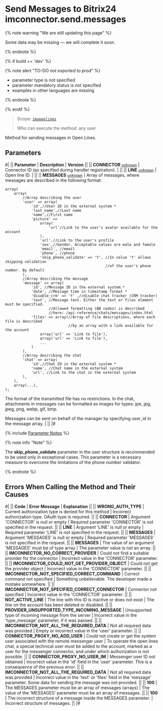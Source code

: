 # Send Messages to Bitrix24 imconnector.send.messages

{% note warning "We are still updating this page" %}

Some data may be missing — we will complete it soon.

{% endnote %}

{% if build == 'dev' %}

{% note alert "TO-DO _not exported to prod_" %}

- parameter type is not specified
- parameter mandatory status is not specified
- examples in other languages are missing

{% endnote %}

{% endif %}

> Scope: [`imopenlines`](../../scopes/permissions.md)
>
> Who can execute the method: any user

Method for sending messages in Open Lines.

## Parameters

#|
|| **Parameter** | **Description** | **Version** ||
|| **CONNECTOR**
[`unknown`](../../data-types.md) | Connector ID (as specified during handler registration). | ||
|| **LINE**
[`unknown`](../../data-types.md) | Open line ID. | ||
|| **MESSAGES**
[`unknown`](../../data-types.md) | Array of messages, where messages are described in the following format: 

```
array(
    array(
        //Array describing the user
        'user' => array(
            'id',//User ID in the external system *
            'last_name',//Last name
            'name',//First name
            'picture' =>
                array(
                    'url'//Link to the user's avatar available for the account
                ),
                'url',//Link to the user's profile
                'sex',//Gender. Acceptable values are male and female
                'email', //email
                'phone', //phone
                'skip_phone_validate' => 'Y', //In value 'Y' allows skipping validation 
                                              //of the user's phone number. By default         
        ),
        //Array describing the message
        'message' => array(
            'id', //Message ID in the external system.*
            'date', //Message time in timestamp format *
            'disable_crm' => 'Y' ,//disable chat tracker (CRM tracker)
            'text', //Message text. Either the text or files element must be specified. 
                    //Allowed formatting (BB codes) is described 
                    //here: /api-reference/chats/messages/index.html
            'files' => array(//Array of file descriptions, where each file is described 
                             //by an array with a link available for the account
                array('url' => 'Link to file'),
                array('url' => 'Link to file'),
                ...
            )
        ),
        //Array describing the chat
        'chat' => array(
            'id',//Chat ID in the external system *
            'name', //Chat name in the external system
            'url', //Link to the chat in the external system
        ),
    ),
    array(...),
);

```
The format of the transmitted file has no restrictions. In the chat, attachments in messages can be formatted as images for types: jpe, jpg, jpeg, png, webp, gif, bmp.

Messages can be sent on behalf of the manager by specifying user_id in the message array.
| ||
|#

{% include [Parameter Notes](../../../_includes/required.md) %}

{% note info "Note" %}

The **skip_phone_validate** parameter in the user structure is recommended to be used only in exceptional cases. This parameter is a necessary measure to overcome the limitations of the phone number validator.

{% endnote %}

## Errors When Calling the Method and Their Causes

#|
|| **Code** | **Error Message** | **Explanation** ||
|| **WRONG_AUTH_TYPE** | Current authorization type is denied for this method | Incorrect authorization type. OAuth type is required. ||
|| **CONNECTOR** | Argument 'CONNECTOR' is null or empty | Required parameter 'CONNECTOR' is not specified in the request. ||
|| **LINE** | Argument 'LINE' is null or empty | Required parameter 'LINE' is not specified in the request. ||
|| **MESSAGES** | Argument 'MESSAGES' is null or empty | Required parameter 'MESSAGES' is not specified in the request. ||
|| **MESSAGES** | The value of an argument 'MESSAGES' must be of type array | The parameter value is not an array. ||
|| **IMCONNECTOR_NO_CORRECT_PROVIDER** | Could not find a suitable provider for the connector | Incorrect value in the 'CONNECTOR' parameter. ||
|| **IMCONNECTOR_COULD_NOT_GET_PROVIDER_OBJECT** | Could not get the provider object | Incorrect value in the 'CONNECTOR' parameter. ||
|| **IMCONNECTOR_NOT_SPECIFIED_CORRECT_COMMAND** | Correct command not specified | Something unbelievable. The developer made a mistake somewhere. ||
|| **IMCONNECTOR_NOT_SPECIFIED_CORRECT_CONNECTOR** | Connector not specified | Incorrect value in the 'CONNECTOR' parameter. ||
|| **NOT_ACTIVE_LINE** | The line with this ID is inactive or does not exist | The line on the account has been deleted or disabled. ||
|| **PROVIDER_UNSUPPORTED_TYPE_INCOMING_MESSAGE** | Unsupported type of incoming message from the server | Incorrect value in the 'type_message' parameter, if it was passed. ||
|| **IMCONNECTOR_NOT_ALL_THE_REQUIRED_DATA** | Not all required data was provided | Empty or incorrect value in the 'user' parameter. ||
|| **CONNECTOR_PROXY_NO_ADD_USER** | Could not create or get the system user associated with the remote messenger user | To operate the open lines chat, a special technical user must be added to the account, marked as a user for the messenger connector, and under which authorization is not possible. ||
|| **CONNECTOR_PROXY_NO_USER_IM** | Messenger user ID not obtained | Incorrect value in the 'id' field in the 'user' parameter. This is a consequence of the previous error. ||
|| **IMCONNECTOR_NOT_ALL_THE_REQUIRED_DATA** | Not all required data was provided | Incorrect value in the 'text' or 'files' field in the 'message' parameter. Some data for sending the message was not provided. ||
|| **100** | The MESSAGES parameter must be an array of messages (arrays) | The value of the 'MESSAGES' parameter must be an array of messages. ||
|| **100** | The incorrect structure of a message inside the MESSAGES parameter. | Incorrect structure of messages. ||
|#